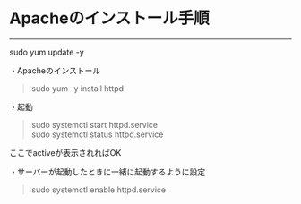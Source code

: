 # Apacheのインストール手順
---

sudo yum update -y  

・Apacheのインストール  
> sudo yum -y install httpd  

・起動
> sudo systemctl start httpd.service  
> sudo systemctl status httpd.service  

ここでactiveが表示されればOK  

・サーバーが起動したときに一緒に起動するように設定  
> sudo systemctl enable httpd.service

